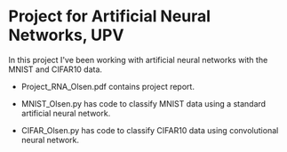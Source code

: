 # Project for Artificial Neural Networks, UPV

In this project I've been working with artificial neural networks with the MNIST and CIFAR10 data. 

- Project_RNA_Olsen.pdf contains project report. 

- MNIST_Olsen.py has code to classify MNIST data using a standard artificial neural network. 

- CIFAR_Olsen.py has code to classify CIFAR10 data using convolutional neural network. 
